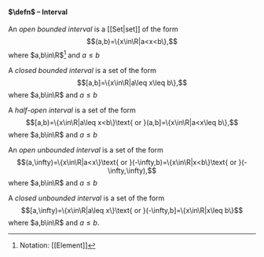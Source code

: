 #### $\defn$ – Interval
An *open bounded interval* is a [[Set|set]] of the form $$(a,b)=\{x\in\R|a<x<b\},$$where $a,b\in\R$[^1] and $a\leq b$

A *closed bounded interval* is a set of the form$$[a,b]=\{x\in\R|a\leq x\leq b\},$$where $a,b\in\R$ and $a\leq b$

A *half-open interval* is a set of the form$$[a,b)=\{x\in\R|a\leq x<b\}\text{ or }(a,b]=\{x\in\R|a<x\leq b\},$$where $a,b\in\R$ and $a\leq b$

An *open unbounded interval* is a set of the form$$(a,\infty)=\{x\in\R|a<x\}\text{ or }(-\infty,b)=\{x\in\R|x<b\}\text{ or }(-\infty,\infty),$$where $a,b\in\R$ and $a\leq b$

A *closed unbounded interval* is a set of the form$$[a,\infty)=\{x\in\R|a\leq x\}\text{ or }(-\infty,b]=\{x\in\R|x\leq b\}$$
where $a,b\in\R$ and $a\leq b$.

[^1]: Notation: [[Element]] 